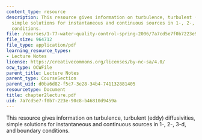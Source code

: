 ```yaml
---
content_type: resource
description: This resource gives information on turbulence, turbulent (eddy) diffusivities,
  simple solutions for instantaneous and continuous sources in 1-, 2-, 3-d, and boundary
  conditions.
file: /courses/1-77-water-quality-control-spring-2006/7a7cd5e7f0b7223e90c8b46810d9459a_chapter2lecture.pdf
file_size: 964712
file_type: application/pdf
learning_resource_types:
- Lecture Notes
license: https://creativecommons.org/licenses/by-nc-sa/4.0/
ocw_type: OCWFile
parent_title: Lecture Notes
parent_type: CourseSection
parent_uid: d0ba6d82-f5c7-3e28-34b4-741132881405
resourcetype: Document
title: chapter2lecture.pdf
uid: 7a7cd5e7-f0b7-223e-90c8-b46810d9459a
---
```

This resource gives information on turbulence, turbulent (eddy) diffusivities, simple solutions for instantaneous and continuous sources in 1-, 2-, 3-d, and boundary conditions.